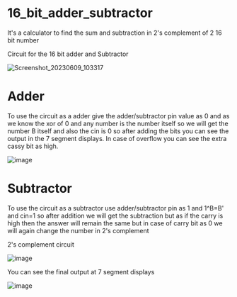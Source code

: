 # 16_bit_adder_subtractor
It's a calculator to find the sum and subtraction in 2's complement of 2 16 bit number

Circuit for the 16 bit adder and Subtractor 

![Screenshot_20230609_103317](https://github.com/9389lalit/16_bit_adder_subtractor/assets/99964550/e7f70c3b-0008-4799-b130-55035a6ada33)

# Adder 
To use the circuit as a adder give the adder/subtractor pin value as 0 and as we know the xor of 0 and any number is the number itself so we will get the number B itself and also the cin is 0 so after adding the bits you can see the output in the 7 segment displays.
In case of overflow  you can see the extra cassy bit as high.

![image](https://github.com/9389lalit/16_bit_adder_subtractor/assets/99964550/7b5a874e-edd4-41f4-8094-9de5ecb06a99)

# Subtractor 
To use the circuit as a subtractor use adder/subtractor pin as 1 and 1^B=B' and cin=1 so after addition we will get the subtraction but as if the carry is high then the answer will remain the same but in case of carry bit as 0 we will again change the number in 
2's complement

2's complement circuit

![image](https://github.com/9389lalit/16_bit_adder_subtractor/assets/99964550/6f71f0f0-4f30-4f1a-9be0-c5745c8a75f7)

You can see the final output at 7 segment displays

![image](https://github.com/9389lalit/16_bit_adder_subtractor/assets/99964550/348956a3-1b9f-4001-a2b2-c3440595aa95)

